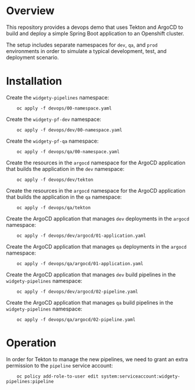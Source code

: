 # Overview

This repository provides a devops demo that uses Tekton and ArgoCD to build and deploy a simple Spring Boot application to an Openshift cluster.

The setup includes separate namespaces for `dev`, `qa`, and `prod` environments in order to simulate a typical development, test, and deployment scenario.

# Installation
Create the `widgety-pipelines` namespace: 
```
    oc apply -f devops/00-namespace.yaml
```
Create the `widgety-pf-dev` namespace:
```
    oc apply -f devops/dev/00-namespace.yaml
```
Create the `widgety-pf-qa` namespace:
```
    oc apply -f devops/qa/00-namespace.yaml
```
Create the resources in the `argocd` namespace for the ArgoCD application that builds the application in the `dev` namespace:
```
    oc apply -f devops/dev/tekton
```
Create the resources in the `argocd` namespace for the ArgoCD application that builds the application in the `qa` namespace:
```
    oc apply -f devops/qa/tekton
```
Create the ArgoCD application that manages `dev` deployments in the `argocd` namespace:
```
    oc apply -f devops/dev/argocd/01-application.yaml
```
Create the ArgoCD application that manages `qa` deployments in the `argocd` namespace:
```
    oc apply -f devops/qa/argocd/01-application.yaml
```
Create the ArgoCD application that manages `dev` build pipelines in the `widgety-pipelines` namespace:
```
    oc apply -f devops/dev/argocd/02-pipeline.yaml
```
Create the ArgoCD application that manages `qa` build pipelines in the `widgety-pipelines` namespace:
```
    oc apply -f devops/qa/argocd/02-pipeline.yaml
```

# Operation
In order for Tekton to manage the new pipelines, we need to grant an extra permission to the `pipeline` service account:
```
    oc policy add-role-to-user edit system:serviceaccount:widgety-pipelines:pipeline
```

